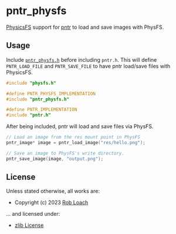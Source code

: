 # pntr_physfs

[PhysicsFS](https://github.com/icculus/physfs) support for [pntr](https://github.com/RobLoach/pntr) to load and save images with PhysFS.

## Usage

Include [`pntr_physfs.h`](pntr_physfs.h) before including `pntr.h`. This will define `PNTR_LOAD_FILE` and `PNTR_SAVE_FILE` to have pntr load/save files with PhysicsFS.

``` c
#include "physfs.h"

#define PNTR_PHYSFS_IMPLEMENTATION
#include "pntr_physfs.h"

#define PNTR_IMPLEMENTATION
#include "pntr.h"
```

After being included, pntr will load and save files via PhysFS.

``` c
// Load an image from the res mount point in PhysFS
pntr_image* image = pntr_load_image("res/hello.png");

// Save an image to PhysFS's write directory.
pntr_save_image(image, "output.png");
```

## License

Unless stated otherwise, all works are:

- Copyright (c) 2023 [Rob Loach](https://robloach.net)

... and licensed under:

- [zlib License](LICENSE)
